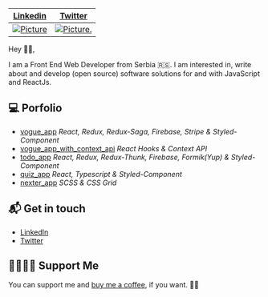 <div align="center">
  <table border="0" cellspacing="0" cellpadding="0">
    <thead>
      <tr>
        <th>
          <strong><a href="https://www.linkedin.com/in/branislav-grozdanović">Linkedin</a></strong>
        </th>
        <th>
          <strong><a href="twitter.com/djkepa">Twitter</a></strong>
        </th>
      </tr>
    </thead>
    <tbody>
      <tr>
        <td>
          <a href="https://github.com/djkepa/quiz_app">
            <img 
              alt="Picture"
              src="https://media.giphy.com/media/uuBQzNsa2s8KwS1EOM/giphy.gif"
            />
          </a>
        </td>
        <td>
          <a href="https://github.com/djkepa/spring-congress_ws">
            <img
              alt="Picture."
              src="https://media.giphy.com/media/XKNDxCTLwpDElXn7LF/giphy.gif"
            />
          </a>
        </td>
      </tr>
    </tbody>
  </table>
</div>

Hey 👋🏻,

I am a Front End Web Developer from Serbia 🇷🇸. I am interested in, write about and develop (open source) software solutions for and with JavaScript and ReactJs.

## 💻 Porfolio 

- [vogue_app](https://github.com/djkepa/vogue_app) *React, Redux, Redux-Saga, Firebase, Stripe & Styled-Component*
- [vogue_app_with_context_api](https://github.com/djkepa/vogue_app_with_context_api) *React Hooks & Context API*
- [todo_app](https://github.com/djkepa/todo_app) *React, Redux, Redux-Thunk, Firebase, Formik(Yup) & Styled-Component*
- [quiz_app](https://github.com/djkepa/quiz_app) *React, Typescript & Styled-Component*
- [nexter_app](https://github.com/djkepa/Nexter_app) *SCSS & CSS Grid*

## 📬 Get in touch

- [LinkedIn](https://www.linkedin.com/in/branislav-grozdanović)
- [Twitter](https://twitter.com/djkepa)

## 🤜🏻🤛🏻 Support Me

You can support me and [buy me a coffee](https://www.buymeacoffee.com/kepa), if you want. 🙏🏻
